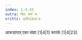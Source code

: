 ```yaml
---
index: 1.4.43
sutra: दिवः कर्म च
vritti: adhikara
---
```


 आकडारात् एका संज्ञा [1|4|1]  कारके [1|4|23] 